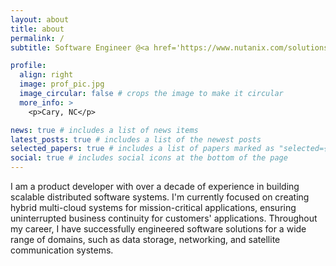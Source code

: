 ```yaml
---
layout: about
title: about
permalink: /
subtitle: Software Engineer @<a href='https://www.nutanix.com/solutions/data-protection-disaster-recovery'>Nutanix</a>, IEEE Senior Member

profile:
  align: right
  image: prof_pic.jpg
  image_circular: false # crops the image to make it circular
  more_info: >
    <p>Cary, NC</p>

news: true # includes a list of news items
latest_posts: true # includes a list of the newest posts
selected_papers: true # includes a list of papers marked as "selected={true}"
social: true # includes social icons at the bottom of the page
---
```


I am a product developer with over a decade of experience in building scalable distributed software systems. I'm currently focused on creating hybrid multi-cloud systems for mission-critical applications, ensuring uninterrupted business continuity for customers' applications. Throughout my career, I have successfully engineered software solutions for a wide range of domains, such as data storage, networking, and satellite communication systems.

